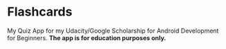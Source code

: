 # Flashcards

My Quiz App for my Udacity/Google Scholarship for Android Development for Beginners. **The app is for education purposes only.**
